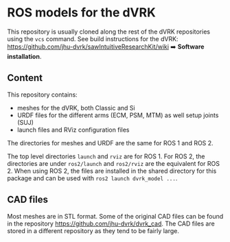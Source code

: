 # ROS models for the dVRK

This repository is usually cloned along the rest of the dVRK repositories using the `vcs` command.  See build instructions for the dVRK: https://github.com/jhu-dvrk/sawIntuitiveResearchKit/wiki ➡️ **Software installation**.

## Content

This repository contains:
* meshes for the dVRK, both Classic and Si
* URDF files for the different arms (ECM, PSM, MTM) as well setup joints (SUJ)
* launch files and RViz configuration files

The directories for meshes and URDF are the same for ROS 1 and ROS 2.

The top level directories `launch` and `rviz` are for ROS 1.  For ROS 2, the directories are under `ros2/launch` and `ros2/rviz` are the equivalent for ROS 2.  When using ROS 2, the files are installed in the shared directory for this package and can be used with `ros2 launch dvrk_model ...`.

## CAD files

Most meshes are in STL format.  Some of the original CAD files can be found in the repository https://github.com/jhu-dvrk/dvrk_cad.  The CAD files are stored in a different repository as they tend to be fairly large.
